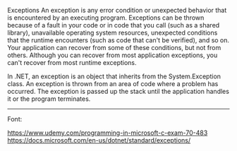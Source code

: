 ﻿Exceptions
An exception is any error condition or unexpected behavior that is encountered by an executing program.
Exceptions can be thrown because of a fault in your code or in code that you call (such as a shared library), unavailable operating system resources,
unexpected conditions that the runtime encounters (such as code that can't be verified), and so on. Your application can recover from some of these
conditions, but not from others. Although you can recover from most application exceptions, you can't recover from most runtime exceptions.

In .NET, an exception is an object that inherits from the System.Exception class. An exception is thrown from an area of code where a problem has occurred.
The exception is passed up the stack until the application handles it or the program terminates.

-------------------------------------------------------------------------------------------------------------
Font:

https://www.udemy.com/programming-in-microsoft-c-exam-70-483
https://docs.microsoft.com/en-us/dotnet/standard/exceptions/